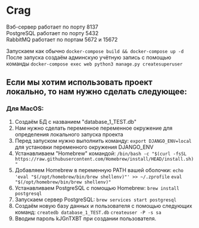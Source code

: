 # Crag

Вэб-сервер работает по порту 8137<br>
PostgreSQL работает по порту 5432<br>
RabbitMQ работает по портам 5672 и 15672<br>


Запускаем как обычно `docker-compose build && docker-compose up -d`<br>
После запуска создаём админскую учётную запись с помощью команды `docker-compose exec web python3 manage.py createsuperuser`<br>

## Если мы хотим использовать проект локально, то нам нужно сделать следующее:

### Для MacOS:
1. Создаём БД с названием "database_1_TEST.db"
2. Нам нужно сделать переменное переменное окружение для определения локального запуска проекта
3. Перед запуском нужно выполнить команду: `export DJANGO_ENV=local` для установки переменного окружения DJANGO_ENV
4. Устанавливаем "Homebrew" командой:
`/bin/bash -c "$(curl -fsSL https://raw.githubusercontent.com/Homebrew/install/HEAD/install.sh)"`
5. Добавляем Homebrew в переменную PATH вашей оболочки:
`echo 'eval "$(/opt/homebrew/bin/brew shellenv)"' >> ~/.zprofile`
`eval "$(/opt/homebrew/bin/brew shellenv)"`
6. Устанавливаем PostgreSQL с помощью Homebrew:
`brew install postgresql`
7. Запускаем сервер PostgreSQL:
`brew services start postgresql`
8. Создаём новую базу данных и пользователя с помощью следующих команд:
`createdb database_1_TEST.db`
`createuser -P -s sa`
9. Вводим пароль kJGnTXBT при создании пользователя.